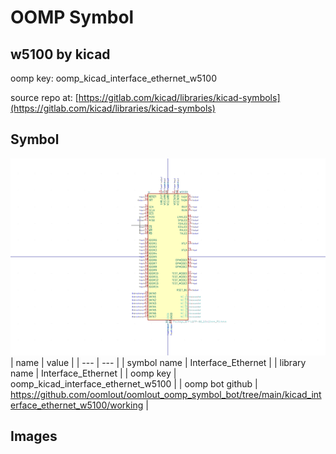 # OOMP Symbol  
## w5100  by kicad  
  
oomp key: oomp_kicad_interface_ethernet_w5100  
  
source repo at: [https://gitlab.com/kicad/libraries/kicad-symbols](https://gitlab.com/kicad/libraries/kicad-symbols)  
## Symbol  
  
[![working.png](working_600.png)](working.png)  
| name | value | 
| --- | --- | 
| symbol name | Interface_Ethernet | 
| library name | Interface_Ethernet | 
| oomp key | oomp_kicad_interface_ethernet_w5100 | 
| oomp bot github | https://github.com/oomlout/oomlout_oomp_symbol_bot/tree/main/kicad_interface_ethernet_w5100/working | 
## Images  
